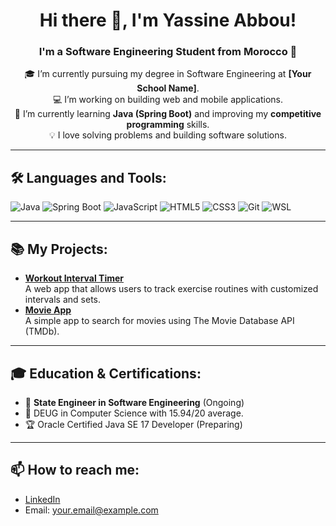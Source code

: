 <h1 align="center">Hi there 👋, I'm Yassine Abbou!</h1>

<h3 align="center">I'm a Software Engineering Student from Morocco 🚀</h3>

<p align="center">
  🎓 I’m currently pursuing my degree in Software Engineering at <strong>[Your School Name]</strong>.<br>
  💻 I’m working on building web and mobile applications.<br>
  🌱 I’m currently learning <strong>Java (Spring Boot)</strong> and improving my <strong>competitive programming</strong> skills.<br>
  💡 I love solving problems and building software solutions.
</p>

<hr>

<h2>🛠️ Languages and Tools:</h2>

<p>
  <img src="https://img.shields.io/badge/Java-ED8B00?style=for-the-badge&logo=java&logoColor=white" alt="Java">
  <img src="https://img.shields.io/badge/Spring%20Boot-6DB33F?style=for-the-badge&logo=spring&logoColor=white" alt="Spring Boot">
  <img src="https://img.shields.io/badge/JavaScript-F7DF1E?style=for-the-badge&logo=javascript&logoColor=black" alt="JavaScript">
  <img src="https://img.shields.io/badge/HTML5-E34F26?style=for-the-badge&logo=html5&logoColor=white" alt="HTML5">
  <img src="https://img.shields.io/badge/CSS3-1572B6?style=for-the-badge&logo=css3&logoColor=white" alt="CSS3">
  <img src="https://img.shields.io/badge/Git-F05032?style=for-the-badge&logo=git&logoColor=white" alt="Git">
  <img src="https://img.shields.io/badge/WSL-0C0C0C?style=for-the-badge&logo=linux&logoColor=white" alt="WSL">
</p>

<hr>

<h2>📚 My Projects:</h2>

<ul>
  <li>
    <strong><a href="https://github.com/your-username/workout-timer">Workout Interval Timer</a></strong><br>
    A web app that allows users to track exercise routines with customized intervals and sets.
  </li>
  <li>
    <strong><a href="https://github.com/your-username/movie-app">Movie App</a></strong><br>
    A simple app to search for movies using The Movie Database API (TMDb).
  </li>
</ul>

<hr>

<h2>🎓 Education & Certifications:</h2>
<ul>
  <li>📖 <strong>State Engineer in Software Engineering</strong> (Ongoing)</li>
  <li>📜 DEUG in Computer Science with 15.94/20 average.</li>
  <li>🏆 Oracle Certified Java SE 17 Developer (Preparing)</li>
</ul>

<hr>

<h2>📫 How to reach me:</h2>

<ul>
  <li><a href="https://www.linkedin.com/in/yassine-abbou/">LinkedIn</a></li>
  <li>Email: <a href="mailto:your.email@example.com">your.email@example.com</a></li>
</ul>
